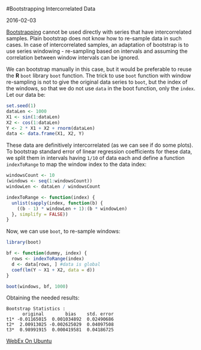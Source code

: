 #Bootstrapping Intercorrelated Data

2016-02-03

<!--- tags: ml r -->

<a href="https://en.wikipedia.org/wiki/Bootstrapping_(statistics)">Bootstrapping</a> cannot be used directly with series that have intercorrelated samples. Plain bootstrap does not know how to re-sample data in such cases. In case of intercorrelated samples, an adaptation of bootstrap is to use series windowing - re-sampling based on intervals and assuming the correlation between window intervals can be ignored. 

We can bootstrap manually in this case, but it would be preferable to reuse the **R** `boot` library `boot` function. The trick to use `boot` function with window re-sampling is not to give the original data series to `boot`, but the index of the windows, so that we do not use `data` in the boot function, only the `index`. Let our data be:

```r
set.seed(1)
dataLen <- 1000
X1 <- sin(1:dataLen)
X2 <- cos(1:dataLen)
Y <- 2 * X1 + X2 + rnorm(dataLen)
data <- data.frame(X1, X2, Y)
```

These data are definitively intercorrelated (as we can see if do some plots). To bootstrap standard error of linear regression coefficients for these data, we split them in intervals having `1/10` of data each and define a function `indexToRange` to map the window index to the data index:

```r
windowsCount <- 10
(windows <- seq(1:windowsCount))
windowLen <- dataLen / windowsCount

indexToRange <- function(index) {
  unlist(sapply(index, function(b) {
    ((b - 1) * windowLen + 1):(b * windowLen)  
  }, simplify = FALSE))
}
```

Now, we can use `boot`, to re-sample windows:

```r
library(boot)

bf <- function(dummy, index) {
  rows <- indexToRange(index)
  d <- data[rows, ] #data is global
  coef(lm(Y ~ X1 + X2, data = d))
}

boot(windows, bf, 1000)
```

Obtaining the needed results:

```
Bootstrap Statistics :
      original        bias    std. error
t1* -0.01165015  0.001034892  0.02490686
t2*  2.00913025 -0.002625029  0.04097508
t3*  0.98991915  0.000419581  0.04186725
```

<ins class='nfooter'><a id='fnext' href='#blog/2015/2015-12-10-WebEx-On-Ubuntu.md'>WebEx On Ubuntu</a></ins>
